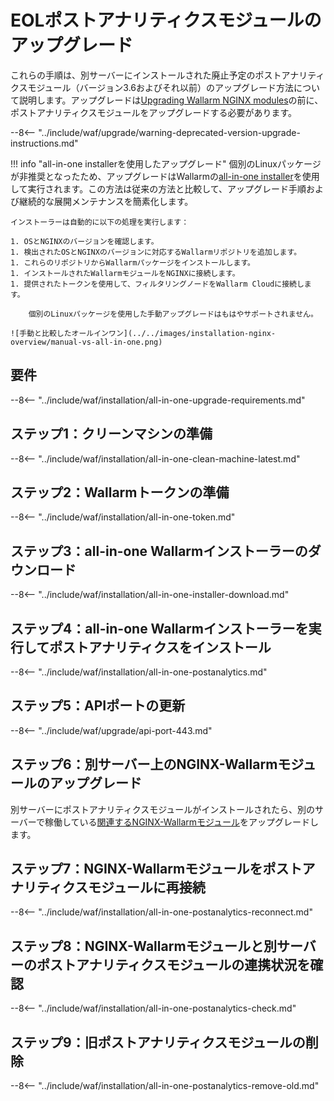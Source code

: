 [docs-module-update]:   nginx-modules.md
[img-wl-console-users]:             ../../images/check-users.png 
[img-create-wallarm-node]:      ../../images/user-guides/nodes/create-cloud-node.png
[img-attacks-in-interface]:     ../../images/admin-guides/test-attacks-quickstart.png
[nginx-custom]:                 ../../custom/custom-nginx-version.md
[wallarm-token-types]:          ../../user-guides/nodes/nodes.md#api-and-node-tokens-for-node-creation
[tarantool-status]:             ../../images/tarantool-status.png
[statistics-service-all-parameters]: ../../admin-en/configure-statistics-service.md
[configure-proxy-balancer-instr]:    ../../admin-en/configuration-guides/access-to-wallarm-api-via-proxy.md
[ip-lists-docs]:                     ../../user-guides/ip-lists/overview.md

# EOLポストアナリティクスモジュールのアップグレード

これらの手順は、別サーバーにインストールされた廃止予定のポストアナリティクスモジュール（バージョン3.6およびそれ以前）のアップグレード方法について説明します。アップグレードは[Upgrading Wallarm NGINX modules][docs-module-update]の前に、ポストアナリティクスモジュールをアップグレードする必要があります。

--8<-- "../include/waf/upgrade/warning-deprecated-version-upgrade-instructions.md"

!!! info "all-in-one installerを使用したアップグレード"
    個別のLinuxパッケージが非推奨となったため、アップグレードはWallarmの[all-in-one installer](../../installation/nginx/all-in-one.md)を使用して実行されます。この方法は従来の方法と比較して、アップグレード手順および継続的な展開メンテナンスを簡素化します。
    
    インストーラーは自動的に以下の処理を実行します：

    1. OSとNGINXのバージョンを確認します。
    1. 検出されたOSとNGINXのバージョンに対応するWallarmリポジトリを追加します。
    1. これらのリポジトリからWallarmパッケージをインストールします。
    1. インストールされたWallarmモジュールをNGINXに接続します。
    1. 提供されたトークンを使用して、フィルタリングノードをWallarm Cloudに接続します。
    
        個別のLinuxパッケージを使用した手動アップグレードはもはやサポートされません。

    ![手動と比較したオールインワン](../../images/installation-nginx-overview/manual-vs-all-in-one.png)

## 要件

--8<-- "../include/waf/installation/all-in-one-upgrade-requirements.md"

## ステップ1：クリーンマシンの準備

--8<-- "../include/waf/installation/all-in-one-clean-machine-latest.md"

## ステップ2：Wallarmトークンの準備

--8<-- "../include/waf/installation/all-in-one-token.md"

## ステップ3：all-in-one Wallarmインストーラーのダウンロード

--8<-- "../include/waf/installation/all-in-one-installer-download.md"

## ステップ4：all-in-one Wallarmインストーラーを実行してポストアナリティクスをインストール

--8<-- "../include/waf/installation/all-in-one-postanalytics.md"

## ステップ5：APIポートの更新

--8<-- "../include/waf/upgrade/api-port-443.md"

## ステップ6：別サーバー上のNGINX-Wallarmモジュールのアップグレード

別サーバーにポストアナリティクスモジュールがインストールされたら、別のサーバーで稼働している[関連するNGINX-Wallarmモジュール](nginx-modules.md)をアップグレードします。

## ステップ7：NGINX-Wallarmモジュールをポストアナリティクスモジュールに再接続

--8<-- "../include/waf/installation/all-in-one-postanalytics-reconnect.md"

## ステップ8：NGINX-Wallarmモジュールと別サーバーのポストアナリティクスモジュールの連携状況を確認

--8<-- "../include/waf/installation/all-in-one-postanalytics-check.md"

## ステップ9：旧ポストアナリティクスモジュールの削除

--8<-- "../include/waf/installation/all-in-one-postanalytics-remove-old.md"